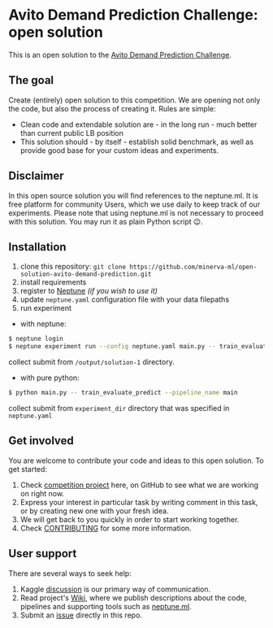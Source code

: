 # Avito Demand Prediction Challenge: open solution

This is an open solution to the [Avito Demand Prediction Challenge](https://www.kaggle.com/c/avito-demand-prediction).

## The goal
Create (entirely) open solution to this competition. We are opening not only the code, but also the process of creating it. Rules are simple:
* Clean code and extendable solution are - in the long run - much better than current public LB position
* This solution should - by itself - establish solid benchmark, as well as provide good base for your custom ideas and experiments.

## Disclaimer
In this open source solution you will find references to the neptune.ml. It is free platform for community Users, which we use daily to keep track of our experiments. Please note that using neptune.ml is not necessary to proceed with this solution. You may run it as plain Python script :wink:.

## Installation
1. clone this repository: `git clone https://github.com/minerva-ml/open-solution-avito-demand-prediction.git`
2. install requirements
3. register to [Neptune](https://neptune.ml/ 'machine learning lab') *(if you wish to use it)*
4. update `neptune.yaml` configuration file with your data filepaths
5. run experiment
*   with neptune:
```bash
$ neptune login
$ neptune experiment run --config neptune.yaml main.py -- train_evaluate_predict --pipeline_name main
```
collect submit from `/output/solution-1` directory.

* with pure python:
```bash
$ python main.py -- train_evaluate_predict --pipeline_name main
```

collect submit from `experiment_dir` directory that was specified in `neptune.yaml`

## Get involved
You are welcome to contribute your code and ideas to this open solution. To get started:
1. Check [competition project](https://github.com/minerva-ml/open-solution-avito-demand-prediction/projects/1) here, on GitHub to see what we are working on right now.
1. Express your interest in particular task by writing comment in this task, or by creating new one with your fresh idea.
1. We will get back to you quickly in order to start working together.
1. Check [CONTRIBUTING](CONTRIBUTING.md) for some more information.

## User support
There are several ways to seek help:
1. Kaggle [discussion](https://www.kaggle.com/c/avito-demand-prediction/discussion) is our primary way of communication.
1. Read project's [Wiki](https://github.com/minerva-ml/open-solution-avito-demand-prediction/wiki), where we publish descriptions about the code, pipelines and supporting tools such as [neptune.ml](https://neptune.ml/).
1. Submit an [issue](https://github.com/minerva-ml/open-solution-avito-demand-prediction/issues) directly in this repo.
